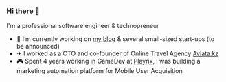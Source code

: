 ### Hi there 👋

I'm a professional software engineer & technopreneur

- 🔭 I’m currently working on [my blog](https://khashtamov.com/?utm_source=github&utm_medium=profile&utm_campaign=readme) & several small-sized start-ups (to be announced)
- ✈ I worked as a CTO and co-founder of Online Travel Agency [Aviata.kz](https://aviata.kz/)
- 🎮 Spent 4 years working in GameDev at [Playrix](https://playrix.com/), I was building a marketing automation platform for Mobile User Acquisition
